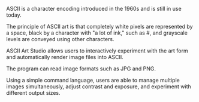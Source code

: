 ASCII is a character encoding introduced in the 1960s and is still in use today. 

The principle of ASCII art is that completely white pixels are represented by a space, black by a character with "a lot of ink," such as #, and grayscale levels are conveyed using other characters.

ASCII Art Studio allows users to interactively experiment with the art form and automatically render image files into ASCII. 

The program can read image formats such as JPG and PNG. 

Using a simple command language, users are able to manage multiple images simultaneously, adjust contrast and exposure, and experiment with different output sizes.